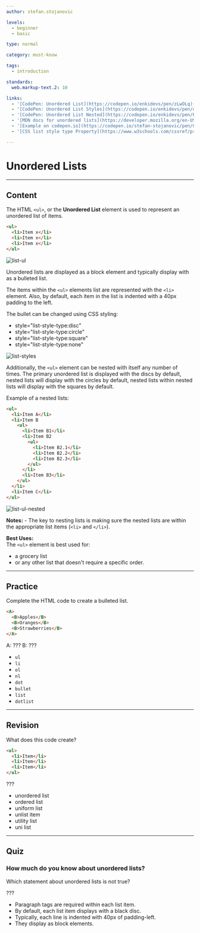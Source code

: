 ```yaml
---
author: stefan.stojanovic

levels:
  - beginner
  - basic

type: normal

category: must-know

tags:
  - introduction

standards:
  web.markup-text.2: 10

links:
  - '[CodePen: Unordered List](https://codepen.io/enkidevs/pen/zLwOLq){code}'
  - '[CodePen: Unordered List Styles](https://codepen.io/enkidevs/pen/qKMMyr){code}'
  - '[CodePen: Unordered List Nested](https://codepen.io/enkidevs/pen/PBmYBB){code}'
  - '[MDN docs for unordered lists](https://developer.mozilla.org/en-US/docs/Web/HTML/Element/ul){website}'
  - '[Example on codepen.io](https://codepen.io/stefan-stojanovic/pen/GdeaLg?editors=1000#){website}'
  - '[CSS list style type Property](https://www.w3schools.com/cssref/pr_list-style-type.asp){website}'

---
```

# Unordered Lists
---
## Content

The HTML `<ul>`, or the **Unordered List** element is used to represent an unordered list of items.
```html
<ul>
  <li>Item x</li>
  <li>Item x</li>
  <li>Item x</li>
</ul>
```
![list-ul](%3Csvg%20xmlns%3D%22http%3A%2F%2Fwww.w3.org%2F2000%2Fsvg%22%20width%3D%22320%22%20height%3D%2288%22%3E%3Cg%20fill%3D%22none%22%20fill-rule%3D%22evenodd%22%3E%3Crect%20width%3D%22320%22%20height%3D%2288%22%20fill%3D%22%23FFF%22%20rx%3D%229%22%2F%3E%3Ctext%20fill%3D%22%23000%22%20font-family%3D%22ArialMT%2C%20Arial%22%20font-size%3D%2216%22%3E%3Ctspan%20x%3D%2217%22%20y%3D%2232%22%3E%20%E2%80%A2%20Item%20x%3C%2Ftspan%3E%20%3Ctspan%20x%3D%2217%22%20y%3D%2249%22%3E%20%E2%80%A2%20Item%20x%3C%2Ftspan%3E%20%3Ctspan%20x%3D%2217%22%20y%3D%2266%22%3E%20%E2%80%A2%20Item%20x%3C%2Ftspan%3E%3C%2Ftext%3E%3C%2Fg%3E%3C%2Fsvg%3E)

<!--[View CodePen](https://codepen.io/enkidevs/pen/zLwOLq)-->

Unordered lists are displayed as a block element and typically display with as a bulleted list.

The items within the `<ul>` elements list are represented with the `<li>` element. Also, by default, each item in the list is indented with a 40px padding to the left.

The bullet can be changed using CSS styling:
  - style="list-style-type:disc"
  - style="list-style-type:circle"
  - style="list-style-type:square"
  - style="list-style-type:none"

![list-styles](%3Csvg%20xmlns%3D%22http%3A%2F%2Fwww.w3.org%2F2000%2Fsvg%22%20width%3D%22320%22%20height%3D%22101%22%3E%3Cg%20fill%3D%22none%22%20fill-rule%3D%22evenodd%22%3E%3Crect%20width%3D%22320%22%20height%3D%22101%22%20fill%3D%22%23FFF%22%20rx%3D%229%22%2F%3E%3Ccircle%20cx%3D%2222.5%22%20cy%3D%2227.5%22%20r%3D%222.5%22%20fill%3D%22%23000%22%2F%3E%3Ccircle%20cx%3D%2222.25%22%20cy%3D%2244.25%22%20r%3D%222.25%22%20stroke%3D%22%23000%22%2F%3E%3Ctext%20fill%3D%22%23000%22%20font-family%3D%22ArialMT%2C%20Arial%22%20font-size%3D%2216%22%3E%3Ctspan%20x%3D%2237%22%20y%3D%2232%22%3Edisc%3C%2Ftspan%3E%20%3Ctspan%20x%3D%2237%22%20y%3D%2249%22%3Ecircle%3C%2Ftspan%3E%20%3Ctspan%20x%3D%2237%22%20y%3D%2266%22%3Esquare%3C%2Ftspan%3E%20%3Ctspan%20x%3D%2237%22%20y%3D%2283%22%3Enone%3C%2Ftspan%3E%3C%2Ftext%3E%3Cpath%20fill%3D%22%23000%22%20d%3D%22M20%2059h4.5v4.5H20z%22%2F%3E%3C%2Fg%3E%3C%2Fsvg%3E)


<!--[View CodePen](https://codepen.io/enkidevs/pen/qKMMyr)-->

Additionally, the `<ul>` element can be nested with itself any number of times. The primary unordered list is displayed with the discs by default,  nested lists will display with the circles by default, nested lists within nested lists will display with the squares by default.

Example of a nested lists:
```html
<ul>
  <li>Item A</li>
  <li>Item B     
    <ul>
      <li>Item B1</li>
      <li>Item B2
        <ul>
          <li>Item B2.1</li>
          <li>Item B2.2</li>
          <li>Item B2.3</li>
        </ul>
      </li>
      <li>Item B3</li>
    </ul>
  </li>
  <li>Item C</li>
</ul>
```

![list-ul-nested](%3Csvg%20xmlns%3D%22http%3A%2F%2Fwww.w3.org%2F2000%2Fsvg%22%20width%3D%22320%22%20height%3D%22188%22%3E%3Cg%20fill%3D%22none%22%20fill-rule%3D%22evenodd%22%3E%3Crect%20width%3D%22320%22%20height%3D%22188%22%20fill%3D%22%23FFF%22%20rx%3D%229%22%2F%3E%3Cpath%20fill%3D%22%23000%22%20d%3D%22M35.63281%2025.39063c0-.54688.19401-1.01302.58203-1.39844.38803-.38542.85287-.57813%201.39453-.57813.54688%200%201.01433.1927%201.40235.57813.38802.38542.58203.85156.58203%201.39843%200%20.54688-.194%201.01433-.58203%201.40235-.38802.38802-.85547.58203-1.40234.58203-.54167%200-1.00651-.194-1.39454-.58203-.38802-.38802-.58203-.85547-.58203-1.40235zM46.32031%2031V19.54687h1.51563V31H46.3203zm7.07813-1.25781l.20312%201.24218c-.39583.08334-.75.125-1.0625.125-.51042%200-.90625-.08072-1.1875-.24218s-.47916-.3737-.59375-.63672c-.11458-.26302-.17187-.8164-.17187-1.66016v-4.77343h-1.03125v-1.09376h1.03125v-2.05468l1.39843-.84375v2.89843h1.41407v1.09376h-1.41407v4.85156c0%20.40104.02474.65885.07422.77343.04948.11459.13021.20573.2422.27344.11197.06771.27213.10157.48046.10157.15625%200%20.36198-.01823.61719-.0547zm7.05468-1.41407l1.45313.1797c-.22917.84896-.65364%201.5078-1.27344%201.97656-.6198.46875-1.41145.70312-2.375.70312-1.21355%200-2.17578-.3737-2.88672-1.1211-.71094-.7474-1.0664-1.79556-1.0664-3.14453%200-1.39584.35937-2.47916%201.07812-3.25.71876-.77083%201.65104-1.15624%202.79688-1.15624%201.10938%200%202.01562.3776%202.71875%201.1328.70313.75522%201.05468%201.8177%201.05468%203.1875%200%20.08334-.0026.20834-.0078.375h-6.1875c.05208.91147.30989%201.60938.77343%202.09376.46354.48437%201.04166.72656%201.73438.72656.51562%200%20.95572-.13542%201.3203-.40625.3646-.27083.65365-.70312.8672-1.29688zm-4.61718-2.27343h4.63281c-.0625-.69792-.23958-1.22135-.53125-1.57032-.44792-.54166-1.02864-.8125-1.74219-.8125-.64583%200-1.1888.21615-1.6289.64844-.44011.4323-.6836%201.01042-.73047%201.73438zM63.67187%2031v-8.29688h1.25782v1.16407c.26042-.40625.60677-.73307%201.03906-.98047.4323-.2474.92448-.3711%201.47656-.3711.61459%200%201.11849.1276%201.51172.38282.39323.2552.67057.61197.83203%201.07031.65626-.96875%201.51041-1.45313%202.5625-1.45313.82292%200%201.45573.22787%201.89844.6836.44271.45573.66406%201.15755.66406%202.10547V31h-1.39844v-5.22656c0-.5625-.04557-.96745-.13671-1.21485-.09115-.2474-.25651-.44661-.4961-.59765-.23958-.15104-.52083-.22657-.84375-.22657-.58333%200-1.0677.19401-1.45312.58204-.38542.38802-.57813%201.0091-.57813%201.86328V31h-1.40625v-5.39063c0-.625-.11458-1.09374-.34375-1.40624-.22917-.3125-.60416-.46876-1.125-.46876-.39583%200-.76171.10417-1.09765.3125-.33594.20834-.57943.51302-.73047.91407-.15104.40104-.22656.97916-.22656%201.73437V31h-1.40626zm15.8125%200l4.39844-11.45313h1.63281L90.20313%2031h-1.72656l-1.33594-3.46875h-4.78906L81.09375%2031h-1.60938zm3.3047-4.70313h3.8828l-1.1953-3.17187c-.3646-.96355-.63542-1.7552-.8125-2.375-.14584.73438-.35157%201.46354-.6172%202.1875l-1.2578%203.35938zM35.6328%2042.39064c0-.54688.19401-1.01302.58203-1.39844.38803-.38542.85287-.57813%201.39453-.57813.54688%200%201.01433.1927%201.40235.57813.38802.38542.58203.85156.58203%201.39843%200%20.54688-.194%201.01433-.58203%201.40235-.38802.38802-.85547.58203-1.40234.58203-.54167%200-1.00651-.194-1.39454-.58203-.38802-.38802-.58203-.85547-.58203-1.40234zM46.32031%2048V36.54687h1.51563V48H46.3203zm7.07813-1.25781l.20312%201.24218c-.39583.08334-.75.125-1.0625.125-.51042%200-.90625-.08072-1.1875-.24218s-.47916-.3737-.59375-.63672c-.11458-.26302-.17187-.8164-.17187-1.66016v-4.77343h-1.03125v-1.09376h1.03125v-2.05468l1.39843-.84375v2.89843h1.41407v1.09376h-1.41407v4.85156c0%20.40104.02474.65885.07422.77343.04948.11459.13021.20573.2422.27344.11197.06771.27213.10157.48046.10157.15625%200%20.36198-.01823.61719-.0547zm7.05468-1.41407l1.45313.1797c-.22917.84896-.65364%201.5078-1.27344%201.97655-.6198.46876-1.41145.70313-2.375.70313-1.21355%200-2.17578-.3737-2.88672-1.1211-.71094-.7474-1.0664-1.79556-1.0664-3.14453%200-1.39584.35937-2.47916%201.07812-3.25.71876-.77083%201.65104-1.15624%202.79688-1.15624%201.10938%200%202.01562.3776%202.71875%201.1328.70313.75522%201.05468%201.8177%201.05468%203.1875%200%20.08334-.0026.20834-.0078.375h-6.1875c.05208.91147.30989%201.60938.77343%202.09376.46354.48437%201.04166.72656%201.73438.72656.51562%200%20.95572-.13542%201.3203-.40625.3646-.27083.65365-.70312.8672-1.29688zm-4.61718-2.27343h4.63281c-.0625-.69792-.23958-1.22135-.53125-1.57032-.44792-.54166-1.02864-.8125-1.74219-.8125-.64583%200-1.1888.21615-1.6289.64844-.44011.4323-.6836%201.01042-.73047%201.73438zM63.67187%2048v-8.29688h1.25782v1.16407c.26042-.40625.60677-.73307%201.03906-.98047.4323-.2474.92448-.3711%201.47656-.3711.61459%200%201.11849.1276%201.51172.38282.39323.2552.67057.61197.83203%201.07031.65626-.96875%201.51041-1.45313%202.5625-1.45313.82292%200%201.45573.22787%201.89844.6836.44271.45573.66406%201.15755.66406%202.10547V48h-1.39844v-5.22656c0-.5625-.04557-.96745-.13671-1.21485-.09115-.2474-.25651-.44661-.4961-.59765-.23958-.15104-.52083-.22657-.84375-.22657-.58333%200-1.0677.19401-1.45312.58204-.38542.38802-.57813%201.0091-.57813%201.86328V48h-1.40625v-5.39063c0-.625-.11458-1.09374-.34375-1.40624-.22917-.3125-.60416-.46876-1.125-.46876-.39583%200-.76171.10417-1.09765.3125-.33594.20834-.57943.51302-.73047.91407-.15104.40104-.22656.97916-.22656%201.73437V48h-1.40626zm17.89063%200V36.54687h4.29688c.875%200%201.57682.11589%202.10546.34766.52865.23177.94271.58854%201.2422%201.07031.29947.48178.44921.98568.44921%201.51172%200%20.48959-.13281.95052-.39844%201.38282-.26562.43229-.66666.78124-1.20312%201.04687.6927.20313%201.22526.54948%201.59765%201.03906.3724.48959.5586%201.0677.5586%201.73438%200%20.53646-.11328%201.03515-.33985%201.4961-.22656.46093-.5065.8164-.83984%201.0664-.33334.25-.7513.4388-1.2539.5664-.50261.1276-1.1185.19141-1.84766.19141H81.5625zm1.51563-6.64063h2.47656c.67188%200%201.15364-.04427%201.44531-.1328.38542-.1146.67578-.3047.8711-.57032.1953-.26563.29296-.59896.29296-1%200-.38021-.09114-.71484-.27344-1.0039-.18229-.28907-.4427-.48698-.78124-.59376-.33855-.10677-.91927-.16015-1.7422-.16015h-2.28906v3.46093zm0%205.28907h2.85156c.48958%200%20.83333-.01823%201.03125-.05469.34896-.0625.64062-.16667.875-.3125.23437-.14583.42708-.35807.57812-.63672.15104-.27865.22656-.60026.22656-.96484%200-.42709-.10937-.79818-.32812-1.11328-.21875-.3151-.52213-.53646-.91016-.66407-.38802-.1276-.9466-.1914-1.67578-.1914h-2.64844v3.9375zM55.39843%2057.75c.54168%200%201.00391.1914%201.38673.57422.38281.38281.57422.84505.57422%201.38672s-.1914%201.0039-.57422%201.38672c-.38282.38281-.84505.57422-1.38672.57422s-1.0039-.1914-1.38672-.57422c-.38282-.38282-.57422-.84505-.57422-1.38672s.1901-1.0039.57031-1.38672c.38021-.38282.84375-.57422%201.39063-.57422zm0%20.59375c-.3802%200-.70312.13411-.96874.40234-.26563.26823-.39844.58985-.39844.96485%200%20.3802.13411.70312.40234.96875.26823.26562.58985.39843.96485.39843s.69661-.1328.96484-.39843c.26823-.26563.40234-.58854.40234-.96875%200-.375-.1328-.69662-.39843-.96485-.26563-.26823-.58854-.40234-.96875-.40234zM64.17189%2065V53.54687h1.51562V65h-1.51563zM71.25%2063.74219l.20313%201.24218c-.39584.08334-.75.125-1.0625.125-.51042%200-.90625-.08072-1.1875-.24218-.28126-.16146-.47917-.3737-.59376-.63672-.11458-.26302-.17187-.8164-.17187-1.66016v-4.77343h-1.03125v-1.09376h1.03125v-2.05468l1.39844-.84375v2.89843H71.25v1.09376h-1.41406v4.85156c0%20.40104.02474.65885.07422.77343.04948.11459.1302.20573.24218.27344.11198.06771.27214.10157.48047.10157.15625%200%20.36198-.01823.61719-.0547zm7.05469-1.41407l1.45312.1797c-.22917.84896-.65364%201.5078-1.27344%201.97655-.61979.46876-1.41145.70313-2.375.70313-1.21354%200-2.17577-.3737-2.88671-1.1211-.71094-.7474-1.06641-1.79556-1.06641-3.14453%200-1.39584.35937-2.47916%201.07813-3.25.71875-.77083%201.65103-1.15624%202.79687-1.15624%201.10938%200%202.01562.3776%202.71875%201.1328.70313.75522%201.05469%201.8177%201.05469%203.1875%200%20.08334-.0026.20834-.00781.375h-6.1875c.05208.91147.30989%201.60938.77343%202.09376.46355.48437%201.04167.72656%201.73438.72656.51563%200%20.95572-.13542%201.32031-.40625.36459-.27083.65364-.70312.86719-1.29688zM73.6875%2060.0547h4.63281c-.0625-.69792-.23958-1.22135-.53125-1.57032-.44792-.54166-1.02864-.8125-1.74219-.8125-.64583%200-1.1888.21615-1.6289.64844-.4401.4323-.6836%201.01042-.73047%201.73438zM81.52344%2065v-8.29688h1.25781v1.16407c.26042-.40625.60677-.73307%201.03906-.98047.4323-.2474.92448-.3711%201.47656-.3711.6146%200%201.1185.1276%201.51172.38282.39323.2552.67058.61197.83204%201.07031.65625-.96875%201.5104-1.45313%202.5625-1.45313.82292%200%201.45572.22787%201.89843.6836.44271.45573.66406%201.15755.66406%202.10547V65H91.3672v-5.22656c0-.5625-.04557-.96745-.13672-1.21485-.09115-.2474-.25651-.44661-.4961-.59765-.23958-.15104-.52083-.22657-.84374-.22657-.58334%200-1.06771.19401-1.45313.58204-.38542.38802-.57813%201.0091-.57813%201.86328V65h-1.40624v-5.39063c0-.625-.11459-1.09374-.34376-1.40624-.22916-.3125-.60416-.46876-1.125-.46876-.39583%200-.76171.10417-1.09765.3125-.33594.20834-.57943.51302-.73047.91407-.15104.40104-.22656.97916-.22656%201.73437V65h-1.40625zm17.89062%200V53.54687h4.29688c.875%200%201.57682.11589%202.10547.34766.52864.23177.9427.58854%201.24218%201.07031.29948.48178.44922.98568.44922%201.51172%200%20.48959-.1328.95052-.39844%201.38282-.26562.43229-.66666.78124-1.20312%201.04687.69271.20313%201.22526.54948%201.59766%201.03906.3724.48959.55859%201.0677.55859%201.73438%200%20.53646-.11328%201.03515-.33984%201.4961-.22657.46093-.50651.8164-.83985%201.0664-.33333.25-.7513.4388-1.2539.5664-.50261.1276-1.11849.19141-1.84766.19141h-4.36719zm1.51563-6.64063h2.47656c.67188%200%201.15364-.04427%201.44531-.1328.38542-.1146.67578-.3047.8711-.57032.19531-.26563.29296-.59896.29296-1%200-.38021-.09114-.71484-.27343-1.0039-.1823-.28907-.4427-.48698-.78125-.59376-.33855-.10677-.91927-.16015-1.74219-.16015h-2.28906v3.46093zm0%205.28907h2.85156c.48959%200%20.83333-.01823%201.03125-.05469.34896-.0625.64062-.16667.875-.3125.23438-.14583.42708-.35807.57813-.63672.15104-.27865.22656-.60026.22656-.96484%200-.42709-.10938-.79818-.32813-1.11328-.21875-.3151-.52213-.53646-.91015-.66407-.38803-.1276-.94662-.1914-1.67579-.1914h-2.64843v3.9375zM114.875%2065h-1.40625v-8.96094c-.33854.32292-.78255.64583-1.33203.96875-.54948.32292-1.04297.5651-1.48047.72657V56.375c.78646-.3698%201.47396-.8177%202.0625-1.34375.58854-.52604%201.0052-1.03646%201.25-1.53125h.90625V65zm-59.47656%209.75c.54167%200%201.0039.1914%201.38672.57422.38281.38281.57422.84505.57422%201.38672s-.1914%201.0039-.57422%201.38672c-.38282.38281-.84505.57421-1.38672.57421s-1.0039-.1914-1.38672-.57421c-.38282-.38282-.57422-.84505-.57422-1.38672s.1901-1.0039.57031-1.38672c.38021-.38282.84375-.57422%201.39063-.57422zm0%20.59375c-.38021%200-.70313.13411-.96875.40234-.26563.26823-.39844.58985-.39844.96485%200%20.3802.13411.70312.40234.96875.26823.26562.58985.39844.96485.39844s.69661-.13282.96484-.39844c.26823-.26563.40234-.58854.40234-.96875%200-.375-.1328-.69662-.39843-.96485-.26563-.26823-.58854-.40234-.96875-.40234zM64.17187%2082V70.54687h1.51563V82h-1.51563zM71.25%2080.74219l.20313%201.24219c-.39584.08333-.75.125-1.0625.125-.51042%200-.90625-.08073-1.1875-.2422-.28126-.16145-.47917-.37369-.59376-.63671-.11458-.26302-.17187-.8164-.17187-1.66016v-4.77344h-1.03125v-1.09374h1.03125v-2.0547l1.39844-.84374v2.89844H71.25v1.09374h-1.41406v4.85157c0%20.40104.02474.65885.07422.77344.04948.11458.1302.20572.24218.27343.11198.06771.27214.10156.48047.10156.15625%200%20.36198-.01822.61719-.05468zm7.05469-1.41406l1.45312.17968c-.22917.84897-.65364%201.50781-1.27344%201.97656-.61979.46876-1.41145.70313-2.375.70313-1.21354%200-2.17577-.3737-2.88671-1.1211-.71094-.7474-1.06641-1.79556-1.06641-3.14453%200-1.39584.35937-2.47916%201.07813-3.25.71875-.77083%201.65103-1.15624%202.79687-1.15624%201.10938%200%202.01562.3776%202.71875%201.1328.70313.75522%201.05469%201.8177%201.05469%203.1875%200%20.08334-.0026.20834-.00781.375h-6.1875c.05208.91147.30989%201.60938.77343%202.09376.46355.48437%201.04167.72656%201.73438.72656.51563%200%20.95572-.13542%201.32031-.40625.36459-.27083.65364-.70312.86719-1.29688zm-4.61719-2.27344h4.63281c-.0625-.69792-.23958-1.22135-.53125-1.57031-.44792-.54167-1.02864-.8125-1.74219-.8125-.64583%200-1.1888.21614-1.6289.64843-.4401.4323-.6836%201.01042-.73047%201.73438zM81.52344%2082v-8.29688h1.25781v1.16407c.26042-.40625.60677-.73307%201.03906-.98047.4323-.2474.92448-.3711%201.47656-.3711.6146%200%201.1185.1276%201.51172.38282.39323.2552.67058.61197.83204%201.07031.65625-.96875%201.5104-1.45313%202.5625-1.45313.82292%200%201.45572.22787%201.89843.6836.44271.45573.66406%201.15755.66406%202.10547V82H91.3672v-5.22656c0-.5625-.04557-.96745-.13672-1.21485-.09115-.2474-.25651-.44661-.4961-.59765-.23958-.15104-.52083-.22656-.84374-.22656-.58334%200-1.06771.194-1.45313.58203-.38542.38802-.57813%201.0091-.57813%201.86328V82h-1.40624v-5.39063c0-.625-.11459-1.09374-.34376-1.40624-.22916-.3125-.60416-.46876-1.125-.46876-.39583%200-.76171.10417-1.09765.3125-.33594.20834-.57943.51302-.73047.91407-.15104.40104-.22656.97916-.22656%201.73437V82h-1.40625zm17.89062%200V70.54687h4.29688c.875%200%201.57682.11589%202.10547.34766.52864.23177.9427.58854%201.24218%201.07031.29948.48178.44922.98568.44922%201.51172%200%20.48959-.1328.95052-.39844%201.38281-.26562.4323-.66666.78125-1.20312%201.04688.69271.20313%201.22526.54948%201.59766%201.03906.3724.48959.55859%201.0677.55859%201.73438%200%20.53646-.11328%201.03515-.33984%201.4961-.22657.46093-.50651.8164-.83985%201.0664-.33333.25-.7513.4388-1.2539.5664-.50261.1276-1.11849.19141-1.84766.19141h-4.36719zm1.51563-6.64063h2.47656c.67188%200%201.15364-.04427%201.44531-.1328.38542-.1146.67578-.3047.8711-.57032.19531-.26563.29296-.59896.29296-1%200-.38021-.09114-.71484-.27343-1.0039-.1823-.28907-.4427-.48698-.78125-.59376-.33855-.10677-.91927-.16015-1.74219-.16015h-2.28906v3.46094zm0%205.28907h2.85156c.48959%200%20.83333-.01823%201.03125-.05469.34896-.0625.64062-.16667.875-.3125.23438-.14583.42708-.35807.57813-.63672.15104-.27865.22656-.60026.22656-.96484%200-.42709-.10938-.79818-.32813-1.11328-.21875-.31511-.52213-.53646-.91015-.66407-.38803-.1276-.94662-.1914-1.67579-.1914h-2.64843v3.9375zm16.03906%200V82h-7.57031c-.01042-.33854.04427-.66406.16406-.97656.1927-.51563.5013-1.02344.92578-1.52344.42448-.5%201.03776-1.07812%201.83984-1.73438%201.2448-1.02083%202.08594-1.82942%202.52344-2.42578.4375-.59635.65625-1.16015.65625-1.6914%200-.5573-.19921-1.02734-.59765-1.41016-.39844-.38281-.91797-.57422-1.5586-.57422-.67708%200-1.21875.20313-1.625.60938s-.61198.96874-.61719%201.6875l-1.4453-.14844c.09895-1.07813.47134-1.89974%201.11718-2.46484.64584-.56511%201.51301-.84766%202.60156-.84766%201.09897%200%201.96875.30468%202.60938.91406.64063.60938.96094%201.36458.96094%202.26563%200%20.45833-.09375.90885-.28126%201.35156-.1875.44271-.4987.90885-.93359%201.39844-.4349.48958-1.15755%201.16145-2.16797%202.01562-.84375.70834-1.38541%201.1888-1.625%201.4414-.23958.25261-.4375.50652-.59375.76173h5.61719zM74.98437%2091.90625v3.61719H71.3672v-3.61719h3.61719zM81.95314%2099V87.54687h1.51562V99h-1.51563zm7.07812-1.25781l.20313%201.24219c-.39584.08333-.75.125-1.0625.125-.51042%200-.90625-.08073-1.1875-.2422-.28126-.16145-.47917-.37369-.59376-.63671-.11458-.26302-.17187-.8164-.17187-1.66016v-4.77344H85.1875v-1.09374h1.03125v-2.0547l1.39844-.84374v2.89844h1.41406v1.09374h-1.41406v4.85157c0%20.40104.02474.65885.07422.77344.04948.11458.1302.20572.24218.27343.11198.06771.27214.10156.48047.10156.15625%200%20.36198-.01822.61719-.05468zm7.05469-1.41406l1.45312.17968c-.22917.84897-.65364%201.50781-1.27344%201.97656-.61979.46876-1.41145.70313-2.375.70313-1.21354%200-2.17577-.3737-2.88671-1.1211-.71094-.7474-1.06641-1.79556-1.06641-3.14453%200-1.39584.35937-2.47916%201.07813-3.25.71875-.77083%201.65103-1.15624%202.79687-1.15624%201.10938%200%202.01562.3776%202.71875%201.1328.70313.75522%201.05469%201.8177%201.05469%203.1875%200%20.08334-.0026.20834-.00781.375h-6.1875c.05208.91147.30989%201.60938.77343%202.09376.46355.48437%201.04167.72656%201.73438.72656.51563%200%20.95572-.13542%201.32031-.40625.36459-.27083.65364-.70312.86719-1.29688zm-4.61719-2.27344h4.63281c-.0625-.69792-.23958-1.22135-.53125-1.57031-.44792-.54167-1.02864-.8125-1.74219-.8125-.64583%200-1.1888.21614-1.6289.64843-.4401.4323-.6836%201.01042-.73047%201.73438zM99.30469%2099v-8.29688h1.25781v1.16407c.26042-.40625.60677-.73307%201.03906-.98047.4323-.2474.92448-.3711%201.47656-.3711.6146%200%201.1185.1276%201.51172.38282.39324.2552.67058.61197.83204%201.07031.65625-.96875%201.5104-1.45313%202.5625-1.45313.82292%200%201.45572.22787%201.89843.6836.44271.45573.66406%201.15755.66406%202.10547V99h-1.39843v-5.22656c0-.5625-.04557-.96745-.13672-1.21485-.09115-.2474-.25651-.44661-.4961-.59765-.23958-.15104-.52083-.22656-.84374-.22656-.58334%200-1.06771.194-1.45313.58203-.38542.38802-.57813%201.0091-.57813%201.86328V99h-1.40624v-5.39063c0-.625-.11459-1.09374-.34376-1.40624-.22916-.3125-.60416-.46876-1.125-.46876-.39583%200-.76171.10417-1.09765.3125-.33594.20834-.57943.51302-.73047.91407-.15104.40104-.22656.97916-.22656%201.73437V99h-1.40625zm17.89062%200V87.54687h4.29688c.875%200%201.57682.11589%202.10547.34766.52864.23177.9427.58854%201.24218%201.07031.29948.48178.44922.98568.44922%201.51172%200%20.48959-.1328.95052-.39844%201.38281-.26562.4323-.66666.78125-1.20312%201.04688.69271.20313%201.22526.54948%201.59766%201.03906.3724.48959.55859%201.0677.55859%201.73438%200%20.53646-.11328%201.03515-.33984%201.4961-.22657.46093-.50651.8164-.83985%201.0664-.33333.25-.7513.4388-1.2539.5664-.50261.1276-1.11849.19141-1.84766.19141h-4.36719zm1.51563-6.64063h2.47656c.67188%200%201.15364-.04427%201.44531-.1328.38542-.1146.67578-.3047.8711-.57032.19531-.26563.29296-.59896.29296-1%200-.38021-.09114-.71484-.27343-1.0039-.1823-.28907-.4427-.48698-.78125-.59376-.33855-.10677-.91927-.16015-1.74219-.16015h-2.28906v3.46094zm0%205.28907h2.85156c.48959%200%20.83333-.01823%201.03125-.05469.34896-.0625.64062-.16667.875-.3125.23438-.14583.42708-.35807.57813-.63672.15104-.27865.22656-.60026.22656-.96484%200-.42709-.10938-.79818-.32813-1.11328-.21875-.31511-.52213-.53646-.91015-.66407-.38803-.1276-.94662-.1914-1.67579-.1914h-2.64843v3.9375zm16.03906%200V99h-7.57031c-.01042-.33854.04427-.66406.16406-.97656.1927-.51563.5013-1.02344.92578-1.52344.42448-.5%201.03776-1.07812%201.83984-1.73438%201.2448-1.02083%202.08594-1.82942%202.52344-2.42578.4375-.59635.65625-1.16015.65625-1.6914%200-.5573-.19921-1.02734-.59765-1.41016-.39844-.38281-.91797-.57422-1.5586-.57422-.67708%200-1.21875.20313-1.625.60938s-.61198.96874-.61719%201.6875l-1.4453-.14844c.09895-1.07813.47134-1.89974%201.11718-2.46484.64584-.56511%201.51301-.84766%202.60156-.84766%201.09897%200%201.96875.30468%202.60938.91406.64063.60938.96094%201.36458.96094%202.26563%200%20.45833-.09375.90885-.28125%201.35156-.1875.44271-.4987.90885-.9336%201.39844-.4349.48958-1.15755%201.16145-2.16797%202.01562-.84375.70834-1.38541%201.1888-1.625%201.4414-.23958.25261-.4375.50652-.59375.76173H134.75zM137.04688%2099v-1.60156h1.60156V99h-1.60156zM146%2099h-1.40625v-8.96094c-.33854.32292-.78255.64583-1.33203.96875-.54948.32292-1.04297.5651-1.48047.72656V90.375c.78646-.3698%201.47395-.8177%202.0625-1.34375.58855-.52604%201.0052-1.03646%201.25-1.53125H146V99zm-71.01563%209.90625v3.61719H71.3672v-3.61719h3.61719zM81.95314%20116v-11.45313h1.51562V116h-1.51563zm7.07812-1.25781l.20313%201.24219c-.39584.08333-.75.125-1.0625.125-.51042%200-.90625-.08073-1.1875-.2422-.28126-.16145-.47917-.37369-.59376-.63671-.11458-.26302-.17187-.8164-.17187-1.66016v-4.77344H85.1875v-1.09374h1.03125v-2.0547l1.39844-.84374v2.89844h1.41406v1.09374h-1.41406v4.85157c0%20.40104.02474.65885.07422.77344.04948.11458.1302.20572.24218.27343.11198.06771.27214.10156.48047.10156.15625%200%20.36198-.01822.61719-.05468zm7.05469-1.41406l1.45312.17968c-.22917.84896-.65364%201.50781-1.27344%201.97656-.61979.46876-1.41145.70313-2.375.70313-1.21354%200-2.17577-.3737-2.88671-1.1211-.71094-.7474-1.06641-1.79556-1.06641-3.14453%200-1.39584.35937-2.47916%201.07813-3.25.71875-.77083%201.65103-1.15624%202.79687-1.15624%201.10938%200%202.01562.3776%202.71875%201.1328.70313.75522%201.05469%201.8177%201.05469%203.1875%200%20.08334-.0026.20834-.00781.375h-6.1875c.05208.91147.30989%201.60938.77343%202.09376.46355.48438%201.04167.72656%201.73438.72656.51563%200%20.95572-.13541%201.32031-.40625.36459-.27084.65364-.70312.86719-1.29688zm-4.61719-2.27344h4.63281c-.0625-.69792-.23958-1.22135-.53125-1.57031-.44792-.54167-1.02864-.8125-1.74219-.8125-.64583%200-1.1888.21614-1.6289.64843-.4401.4323-.6836%201.01042-.73047%201.73438zM99.30469%20116v-8.29688h1.25781v1.16407c.26042-.40625.60677-.73307%201.03906-.98047.4323-.2474.92448-.3711%201.47656-.3711.6146%200%201.1185.1276%201.51172.38282.39324.2552.67058.61197.83204%201.07031.65625-.96876%201.5104-1.45313%202.5625-1.45313.82292%200%201.45572.22787%201.89843.6836.44271.45573.66406%201.15755.66406%202.10547V116h-1.39843v-5.22656c0-.5625-.04557-.96745-.13672-1.21485-.09115-.2474-.25651-.44661-.4961-.59765-.23958-.15104-.52083-.22656-.84374-.22656-.58334%200-1.06771.194-1.45313.58203-.38542.38802-.57813%201.0091-.57813%201.86328V116h-1.40624v-5.39063c0-.625-.11459-1.09374-.34376-1.40624-.22916-.3125-.60416-.46876-1.125-.46876-.39583%200-.76171.10417-1.09765.3125-.33594.20834-.57943.51302-.73047.91407-.15104.40104-.22656.97916-.22656%201.73437V116h-1.40625zm17.89062%200v-11.45313h4.29688c.875%200%201.57682.11589%202.10547.34766.52864.23177.9427.58854%201.24218%201.07031.29948.48178.44922.98568.44922%201.51172%200%20.48959-.1328.95052-.39844%201.38281-.26562.4323-.66666.78125-1.20312%201.04688.69271.20313%201.22526.54948%201.59766%201.03906.3724.48959.55859%201.0677.55859%201.73438%200%20.53646-.11328%201.03515-.33984%201.4961-.22657.46093-.50651.8164-.83985%201.0664-.33333.25-.7513.4388-1.2539.5664-.50261.1276-1.11849.19141-1.84766.19141h-4.36719zm1.51563-6.64063h2.47656c.67188%200%201.15364-.04426%201.44531-.1328.38542-.1146.67578-.3047.8711-.57032.19531-.26563.29296-.59896.29296-1%200-.38021-.09114-.71484-.27343-1.0039-.1823-.28907-.4427-.48699-.78125-.59376-.33855-.10677-.91927-.16015-1.74219-.16015h-2.28906v3.46094zm0%205.28907h2.85156c.48959%200%20.83333-.01823%201.03125-.05469.34896-.0625.64062-.16667.875-.3125.23438-.14583.42708-.35807.57813-.63672.15104-.27865.22656-.60026.22656-.96484%200-.42709-.10938-.79818-.32813-1.11328-.21875-.3151-.52213-.53646-.91015-.66407-.38803-.1276-.94662-.1914-1.67579-.1914h-2.64843v3.9375zm16.03906%200V116h-7.57031c-.01042-.33854.04427-.66406.16406-.97656.1927-.51563.5013-1.02344.92578-1.52344.42448-.5%201.03776-1.07812%201.83984-1.73438%201.2448-1.02083%202.08594-1.82942%202.52344-2.42578.4375-.59635.65625-1.16015.65625-1.6914%200-.5573-.19921-1.02734-.59765-1.41016-.39844-.38281-.91797-.57422-1.5586-.57422-.67708%200-1.21875.20313-1.625.60938s-.61198.96874-.61719%201.6875l-1.4453-.14844c.09895-1.07813.47134-1.89974%201.11718-2.46484.64584-.56511%201.51301-.84766%202.60156-.84766%201.09897%200%201.96875.30468%202.60938.91406.64063.60938.96094%201.36458.96094%202.26563%200%20.45833-.09375.90885-.28125%201.35156-.1875.44271-.4987.90885-.9336%201.39844-.4349.48958-1.15755%201.16145-2.16797%202.01562-.84375.70834-1.38541%201.1888-1.625%201.4414-.23958.25261-.4375.50652-.59375.76173H134.75zM137.04688%20116v-1.60156h1.60156V116h-1.60156zm11.04687-1.35156V116h-7.57031c-.01042-.33854.04427-.66406.16406-.97656.1927-.51563.5013-1.02344.92578-1.52344.42448-.5%201.03776-1.07812%201.83984-1.73438%201.2448-1.02083%202.08594-1.82942%202.52344-2.42578.4375-.59635.65625-1.16015.65625-1.6914%200-.5573-.19921-1.02734-.59765-1.41016-.39844-.38281-.91797-.57422-1.5586-.57422-.67708%200-1.21875.20313-1.625.60938s-.61198.96874-.61719%201.6875l-1.4453-.14844c.09895-1.07813.47134-1.89974%201.11718-2.46484.64584-.56511%201.51301-.84766%202.60156-.84766%201.09897%200%201.96875.30468%202.60938.91406.64063.60938.96094%201.36458.96094%202.26563%200%20.45833-.09375.90885-.28125%201.35156-.1875.44271-.4987.90885-.9336%201.39844-.4349.48958-1.15755%201.16145-2.16797%202.01562-.84375.70834-1.38541%201.1888-1.625%201.4414-.23958.25261-.4375.50652-.59375.76173h5.61719zm-73.10938%2011.25781v3.61719H71.3672v-3.61719h3.61719zM81.95314%20133v-11.45313h1.51562V133h-1.51563zm7.07812-1.25781l.20313%201.24219c-.39584.08333-.75.125-1.0625.125-.51042%200-.90625-.08073-1.1875-.2422-.28126-.16145-.47917-.37369-.59376-.63671-.11458-.26302-.17187-.8164-.17187-1.66016v-4.77344H85.1875v-1.09374h1.03125v-2.0547l1.39844-.84374v2.89844h1.41406v1.09374h-1.41406v4.85157c0%20.40104.02474.65885.07422.77344.04948.11458.1302.20572.24218.27343.11198.06771.27214.10156.48047.10156.15625%200%20.36198-.01822.61719-.05468zm7.05469-1.41406l1.45312.17968c-.22917.84896-.65364%201.50781-1.27344%201.97656-.61979.46876-1.41145.70313-2.375.70313-1.21354%200-2.17577-.3737-2.88671-1.1211-.71094-.7474-1.06641-1.79556-1.06641-3.14452%200-1.39584.35937-2.47917%201.07813-3.25.71875-.77084%201.65103-1.15626%202.79687-1.15626%201.10938%200%202.01562.3776%202.71875%201.13282.70313.75521%201.05469%201.8177%201.05469%203.1875%200%20.08333-.0026.20833-.00781.375h-6.1875c.05208.91146.30989%201.60937.77343%202.09375.46355.48438%201.04167.72656%201.73438.72656.51563%200%20.95572-.13541%201.32031-.40625.36459-.27084.65364-.70312.86719-1.29688zm-4.61719-2.27344h4.63281c-.0625-.69792-.23958-1.22135-.53125-1.57031-.44792-.54167-1.02864-.8125-1.74219-.8125-.64583%200-1.1888.21614-1.6289.64843-.4401.4323-.6836%201.01042-.73047%201.73438zM99.30469%20133v-8.29688h1.25781v1.16407c.26042-.40625.60677-.73307%201.03906-.98047.4323-.2474.92448-.3711%201.47656-.3711.6146%200%201.1185.1276%201.51172.38282.39324.2552.67058.61197.83204%201.07031.65625-.96876%201.5104-1.45313%202.5625-1.45313.82292%200%201.45572.22787%201.89843.6836.44271.45573.66406%201.15755.66406%202.10547V133h-1.39843v-5.22656c0-.5625-.04557-.96745-.13672-1.21485-.09115-.2474-.25651-.44661-.4961-.59765-.23958-.15104-.52083-.22656-.84374-.22656-.58334%200-1.06771.194-1.45313.58203-.38542.38802-.57813%201.0091-.57813%201.86328V133h-1.40624v-5.39063c0-.625-.11459-1.09374-.34376-1.40624-.22916-.3125-.60416-.46876-1.125-.46876-.39583%200-.76171.10417-1.09765.3125-.33594.20834-.57943.51302-.73047.91407-.15104.40104-.22656.97916-.22656%201.73437V133h-1.40625zm17.89062%200v-11.45313h4.29688c.875%200%201.57682.11589%202.10547.34766.52864.23177.9427.58854%201.24218%201.07031.29948.48178.44922.98568.44922%201.51172%200%20.48959-.1328.95052-.39844%201.38281-.26562.4323-.66666.78125-1.20312%201.04688.69271.20313%201.22526.54948%201.59766%201.03906.3724.48959.55859%201.0677.55859%201.73438%200%20.53646-.11328%201.03515-.33984%201.4961-.22657.46093-.50651.8164-.83985%201.0664-.33333.25-.7513.4388-1.2539.5664-.50261.1276-1.11849.19141-1.84766.19141h-4.36719zm1.51563-6.64063h2.47656c.67188%200%201.15364-.04426%201.44531-.1328.38542-.1146.67578-.3047.8711-.57032.19531-.26563.29296-.59896.29296-1%200-.38021-.09114-.71484-.27343-1.0039-.1823-.28907-.4427-.48699-.78125-.59376-.33855-.10677-.91927-.16015-1.74219-.16015h-2.28906v3.46094zm0%205.28907h2.85156c.48959%200%20.83333-.01823%201.03125-.05469.34896-.0625.64062-.16667.875-.3125.23438-.14583.42708-.35807.57813-.63672.15104-.27865.22656-.60026.22656-.96484%200-.42709-.10938-.79818-.32813-1.11328-.21875-.3151-.52213-.53646-.91015-.66407-.38803-.1276-.94662-.1914-1.67579-.1914h-2.64843v3.9375zm16.03906%200V133h-7.57031c-.01042-.33854.04427-.66406.16406-.97656.1927-.51563.5013-1.02344.92578-1.52344.42448-.5%201.03776-1.07812%201.83984-1.73438%201.2448-1.02083%202.08594-1.82942%202.52344-2.42578.4375-.59635.65625-1.16015.65625-1.6914%200-.5573-.19921-1.02734-.59765-1.41016-.39844-.38281-.91797-.57422-1.5586-.57422-.67708%200-1.21875.20313-1.625.60938s-.61198.96874-.61719%201.6875l-1.4453-.14844c.09895-1.07813.47134-1.89974%201.11718-2.46484.64584-.56511%201.51301-.84766%202.60156-.84766%201.09897%200%201.96875.30468%202.60938.91406.64063.60938.96094%201.36458.96094%202.26563%200%20.45833-.09375.90885-.28125%201.35156-.1875.44271-.4987.90885-.9336%201.39844-.4349.48958-1.15755%201.16145-2.16797%202.01562-.84375.70834-1.38541%201.1888-1.625%201.4414-.23958.25261-.4375.50652-.59375.76173H134.75zM137.04688%20133v-1.60156h1.60156V133h-1.60156zm3.66406-3.02344l1.40625-.1875c.16146.79688.4362%201.3711.82422%201.72266.38802.35156.86067.52734%201.41797.52734.66146%200%201.22004-.22916%201.67578-.6875.45573-.45833.68359-1.02604.68359-1.70312%200-.64584-.21094-1.17839-.63281-1.59766-.42188-.41927-.95833-.6289-1.60938-.6289-.26562%200-.59635.05208-.99219.15624l.15625-1.23437c.09375.01042.16928.01563.22657.01563.59896%200%201.13802-.15625%201.61719-.46876.47916-.3125.71875-.79426.71875-1.4453%200-.51563-.17448-.94271-.52344-1.28126-.34896-.33854-.79948-.50781-1.35156-.50781-.54688%200-1.0026.17187-1.3672.51563-.36458.34375-.59895.85937-.70312%201.54687l-1.40625-.25c.17188-.94271.5625-1.67317%201.17188-2.1914.60938-.51824%201.36718-.77735%202.27344-.77735.625%200%201.20051.13411%201.72656.40234.52604.26823.92838.63412%201.20703%201.09766.27865.46354.41797.95573.41797%201.47656%200%20.4948-.13281.94531-.39844%201.35156-.26563.40626-.65885.72917-1.17969.96876.67709.15625%201.20313.48046%201.57813.97265.375.4922.5625%201.10807.5625%201.84766%200%201-.36458%201.84765-1.09375%202.54297-.72917.69531-1.65104%201.04297-2.76563%201.04297-1.00521%200-1.83984-.29948-2.5039-.89844-.66407-.59896-1.04297-1.375-1.13672-2.32813zM50.95313%20142.75c.54166%200%201.0039.1914%201.38671.57422.38282.38281.57422.84505.57422%201.38672s-.1914%201.0039-.57422%201.38672c-.38281.38281-.84505.57422-1.38672.57422-.54166%200-1.0039-.1914-1.38671-.57422-.38282-.38282-.57422-.84505-.57422-1.38672s.1901-1.0039.57031-1.38672c.38021-.38282.84375-.57422%201.39063-.57422zm0%20.59375c-.38022%200-.70313.13411-.96876.40234-.26562.26823-.39843.58985-.39843.96485%200%20.3802.13411.70312.40234.96875.26823.26562.58984.39844.96484.39844s.69662-.13282.96485-.39844c.26823-.26563.40234-.58854.40234-.96875%200-.375-.1328-.69662-.39843-.96485-.26563-.26823-.58854-.40234-.96876-.40234zM59.72655%20150v-11.45313h1.51563V150h-1.51563zm7.07813-1.25781l.20312%201.24219c-.39583.08333-.75.125-1.0625.125-.51042%200-.90625-.08073-1.1875-.2422-.28125-.16145-.47916-.37369-.59375-.63671-.11458-.26302-.17187-.8164-.17187-1.66016v-4.77344h-1.03125v-1.09375h1.03125v-2.05468l1.39843-.84375v2.89844h1.41407v1.09375h-1.41406v4.85156c0%20.40104.02473.65885.07421.77344.04948.11458.13021.20572.2422.27343.11197.06771.27213.10156.48046.10156.15625%200%20.36198-.01822.61719-.05468zm7.05469-1.41406l1.45312.17968c-.22917.84896-.65364%201.50781-1.27344%201.97656-.6198.46876-1.41145.70313-2.375.70313-1.21355%200-2.17578-.3737-2.88672-1.1211-.71094-.7474-1.0664-1.79556-1.0664-3.14452%200-1.39584.35937-2.47917%201.07812-3.25.71876-.77084%201.65104-1.15625%202.79688-1.15625%201.10938%200%202.01562.3776%202.71875%201.1328.70313.75522%201.05469%201.8177%201.05469%203.1875%200%20.08334-.0026.20834-.00782.375h-6.1875c.05209.91147.3099%201.60938.77344%202.09376.46354.48438%201.04166.72656%201.73438.72656.51562%200%20.95572-.13541%201.3203-.40625.3646-.27084.65365-.70312.8672-1.29688zm-4.6172-2.27344H73.875c-.0625-.69792-.23958-1.22135-.53125-1.57031-.44792-.54167-1.02864-.8125-1.74219-.8125-.64583%200-1.1888.21614-1.6289.64843-.44011.4323-.6836%201.01042-.73047%201.73438zM77.07813%20150v-8.29688h1.25782v1.16407c.26042-.40625.60677-.73307%201.03906-.98047.4323-.2474.92448-.3711%201.47656-.3711.61459%200%201.11849.1276%201.51172.38282.39323.2552.67057.61197.83203%201.07031.65626-.96875%201.51041-1.45313%202.5625-1.45313.82292%200%201.45573.22787%201.89844.6836.44271.45573.66406%201.15755.66406%202.10547V150h-1.39844v-5.22656c0-.5625-.04557-.96745-.13671-1.21485-.09115-.2474-.25651-.44661-.4961-.59765-.23958-.15104-.52083-.22656-.84375-.22656-.58333%200-1.0677.194-1.45312.58203-.38542.38802-.57813%201.0091-.57813%201.86328V150h-1.40625v-5.39063c0-.625-.11458-1.09374-.34375-1.40625-.22917-.3125-.60416-.46875-1.125-.46875-.39583%200-.76171.10417-1.09765.3125-.33594.20834-.57943.51302-.73047.91407-.15104.40104-.22656.97916-.22656%201.73437V150h-1.40626zm17.89063%200v-11.45313h4.29688c.875%200%201.57681.11589%202.10546.34766.52865.23177.94271.58854%201.2422%201.07031.29947.48178.44921.98568.44921%201.51172%200%20.48959-.13281.95052-.39844%201.38281-.26562.4323-.66666.78125-1.20312%201.04688.6927.20313%201.22526.54948%201.59765%201.03906.3724.48959.5586%201.0677.5586%201.73438%200%20.53646-.11328%201.03515-.33985%201.4961-.22656.46093-.5065.8164-.83984%201.0664-.33334.25-.7513.4388-1.2539.5664-.50261.1276-1.1185.19141-1.84766.19141h-4.36719zm1.51563-6.64063h2.47656c.67188%200%201.15364-.04427%201.44531-.1328.38542-.1146.67578-.3047.8711-.57032.1953-.26563.29296-.59896.29296-1%200-.38021-.09114-.71484-.27344-1.0039-.18229-.28907-.4427-.48699-.78124-.59376-.33855-.10677-.91927-.16015-1.7422-.16015h-2.28906v3.46094zm0%205.28907h2.85156c.48958%200%20.83333-.01823%201.03125-.05469.34896-.0625.64062-.16667.875-.3125.23437-.14583.42708-.35807.57812-.63672.15104-.27865.22656-.60026.22656-.96484%200-.42709-.10937-.79818-.32812-1.11328-.21875-.3151-.52213-.53646-.91016-.66407-.38802-.1276-.9466-.1914-1.67578-.1914h-2.64844v3.9375zm8.65624-1.67188l1.40626-.1875c.16145.79688.4362%201.3711.82421%201.72266.38803.35156.86068.52734%201.41797.52734.66146%200%201.22005-.22916%201.67578-.6875.45574-.45833.6836-1.02604.6836-1.70312%200-.64584-.21094-1.17839-.63281-1.59766-.42188-.41927-.95834-.6289-1.60938-.6289-.26563%200-.59635.05208-.99219.15625l.15625-1.23438c.09375.01042.16927.01563.22656.01563.59897%200%201.13802-.15625%201.6172-.46875.47916-.3125.71874-.79427.71874-1.44532%200-.51563-.17448-.9427-.52344-1.28125-.34896-.33854-.79947-.50781-1.35156-.50781-.54688%200-1.0026.17187-1.36719.51563-.36458.34375-.59895.85937-.70312%201.54687l-1.40625-.25c.17188-.94271.5625-1.67317%201.17188-2.1914.60937-.51824%201.36718-.77735%202.27343-.77735.625%200%201.20052.13411%201.72656.40234.52605.26823.92839.63412%201.20704%201.09766.27864.46354.41796.95573.41796%201.47656%200%20.4948-.1328.94531-.39843%201.35156-.26563.40626-.65885.72917-1.17969.96875.67709.15626%201.20312.48047%201.57813.97266.375.4922.5625%201.10807.5625%201.84766%200%201-.36459%201.84765-1.09376%202.54297-.72916.69531-1.65103%201.04297-2.76562%201.04297-1.00521%200-1.83984-.29948-2.5039-.89844-.66407-.59896-1.04297-1.375-1.13672-2.32813zm-69.5078%2014.41406c0-.54687.194-1.01301.58202-1.39843.38803-.38542.85287-.57813%201.39453-.57813.54688%200%201.01433.1927%201.40235.57813.38802.38542.58203.85156.58203%201.39844%200%20.54687-.194%201.01432-.58203%201.40234-.38802.38802-.85547.58203-1.40234.58203-.54167%200-1.00651-.194-1.39454-.58203-.38802-.38802-.58203-.85547-.58203-1.40234zM46.32031%20167v-11.45313h1.51562V167H46.3203zm7.07812-1.25781l.20312%201.24219c-.39583.08333-.75.125-1.0625.125-.51042%200-.90625-.08073-1.1875-.2422-.28125-.16145-.47916-.37369-.59375-.63671-.11458-.26302-.17187-.8164-.17187-1.66016v-4.77344h-1.03125v-1.09375h1.03125v-2.05468l1.39843-.84375v2.89844h1.41407v1.09375h-1.41407v4.85156c0%20.40104.02474.65885.07422.77344.04948.11458.13021.20572.2422.27343.11197.06771.27213.10156.48046.10156.15625%200%20.36198-.01822.61719-.05468zm7.05468-1.41406l1.45313.17968c-.22917.84896-.65364%201.50781-1.27344%201.97656-.6198.46876-1.41145.70313-2.375.70313-1.21355%200-2.17578-.3737-2.88672-1.1211-.71094-.7474-1.0664-1.79556-1.0664-3.14452%200-1.39584.35937-2.47917%201.07812-3.25.71876-.77084%201.65104-1.15625%202.79688-1.15625%201.10938%200%202.01562.3776%202.71875%201.1328.70313.75522%201.05468%201.8177%201.05468%203.1875%200%20.08334-.0026.20834-.0078.375h-6.1875c.05208.91147.30989%201.60938.77343%202.09376.46354.48438%201.04166.72656%201.73438.72656.51562%200%20.95572-.13541%201.3203-.40625.3646-.27084.65365-.70312.8672-1.29688zm-4.61718-2.27344h4.63281c-.0625-.69792-.23958-1.22135-.53125-1.57031-.44792-.54167-1.02864-.8125-1.74219-.8125-.64583%200-1.1888.21614-1.6289.64843-.44011.4323-.6836%201.01042-.73047%201.73438zM63.67187%20167v-8.29688h1.25782v1.16407c.26042-.40625.60677-.73307%201.03906-.98047.4323-.2474.92448-.3711%201.47656-.3711.61459%200%201.11849.1276%201.51172.38282.39323.2552.67057.61197.83203%201.07031.65626-.96875%201.51041-1.45313%202.5625-1.45313.82292%200%201.45573.22787%201.89844.6836.44271.45573.66406%201.15755.66406%202.10547V167h-1.39844v-5.22656c0-.5625-.04557-.96745-.13671-1.21485-.09115-.2474-.25651-.44661-.4961-.59765-.23958-.15104-.52083-.22656-.84375-.22656-.58333%200-1.0677.194-1.45312.58203-.38542.38802-.57813%201.0091-.57813%201.86328V167h-1.40625v-5.39063c0-.625-.11458-1.09374-.34375-1.40625-.22917-.3125-.60416-.46875-1.125-.46875-.39583%200-.76171.10417-1.09765.3125-.33594.20834-.57943.51302-.73047.91407-.15104.40104-.22656.97916-.22656%201.73437V167h-1.40626zm26.125-4.01563l1.51563.38282c-.31771%201.2448-.88932%202.194-1.71484%202.84765-.82553.65365-1.83463.98047-3.02735.98047-1.23438%200-2.23827-.2513-3.01172-.7539-.77344-.50261-1.36197-1.23047-1.76562-2.1836-.40365-.95313-.60547-1.97656-.60547-3.07031%200-1.19271.22786-2.23307.6836-3.1211.45573-.88802%201.10416-1.5625%201.9453-2.02343.84116-.46094%201.76693-.6914%202.77735-.6914%201.14584%200%202.10937.29166%202.89063.875.78125.58333%201.32551%201.40363%201.6328%202.46093l-1.49218.35156c-.26563-.83334-.65104-1.4401-1.15625-1.82031-.50521-.38021-1.14062-.57031-1.90625-.57031-.88021%200-1.61588.21093-2.20703.63281-.59115.42188-1.00651.98828-1.2461%201.69922-.23958.71094-.35937%201.444-.35937%202.19922%200%20.97396.14193%201.82421.42578%202.55078.28386.72656.72526%201.26953%201.32422%201.6289.59896.35938%201.2474.53907%201.94531.53907.84897%200%201.5677-.2448%202.15625-.73438.58855-.48958.98698-1.21614%201.19531-2.17969z%22%2F%3E%3C%2Fg%3E%3C%2Fsvg%3E)

<!--[View CodePen](https://codepen.io/enkidevs/pen/PBmYBB)-->

**Notes:**
	- The key to nesting lists is making sure the nested lists are within the appropriate list items (`<li>` and `</li>`).


**Best Uses:**  
The `<ul>` element is best used for:

* a grocery list
* or any other list that doesn't require a specific order.

---
## Practice

Complete the HTML code to create a bulleted list.

```html
<A>
  <B>Apples</B>
  <B>Oranges</B>
  <B>Strawberries</B>
</A>
```

A: ???
B: ???

* `ul`
* `li`
* `ol`
* `nl`
* `dot`
* `bullet`
* `list`
* `dotlist`

---
## Revision

What does this code create?

```html
<ul>
  <li>Item</li>
  <li>Item</li>
  <li>Item</li>
</ul>
```

???

* unordered list
* ordered list
* uniform list
* unlist item
* utility list
* uni list

---
## Quiz

### How much do you know about unordered lists?

Which statement about unordered lists is not true?

???

* Paragraph tags are required within each list item.  
* By default, each list item displays with a black disc.
* Typically, each line is indented with 40px of padding-left.
* They display as block elements.
 
